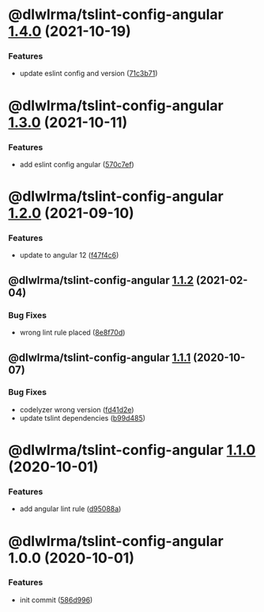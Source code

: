 # @dlwlrma/tslint-config-angular [1.4.0](https://github.com/hanjeahwan/lint-formatter-config/compare/@dlwlrma/tslint-config-angular@1.3.0...@dlwlrma/tslint-config-angular@1.4.0) (2021-10-19)


### Features

* update eslint config and version ([71c3b71](https://github.com/hanjeahwan/lint-formatter-config/commit/71c3b711da21ce90bff2dcdb528c310ac1a40dc3))

# @dlwlrma/tslint-config-angular [1.3.0](https://github.com/hanjeahwan/lint-formatter-config/compare/@dlwlrma/tslint-config-angular@1.2.0...@dlwlrma/tslint-config-angular@1.3.0) (2021-10-11)


### Features

* add eslint config angular ([570c7ef](https://github.com/hanjeahwan/lint-formatter-config/commit/570c7ef20c9dd8ab10a0b479a9129048c20c42f3))

# @dlwlrma/tslint-config-angular [1.2.0](https://github.com/hanjeahwan/lint-formatter-config/compare/@dlwlrma/tslint-config-angular@1.1.2...@dlwlrma/tslint-config-angular@1.2.0) (2021-09-10)


### Features

* update to angular 12 ([f47f4c6](https://github.com/hanjeahwan/lint-formatter-config/commit/f47f4c6dfdfb74f1d0a97811025f13a57356cd4a))

## @dlwlrma/tslint-config-angular [1.1.2](https://github.com/hanjeahwan/lint-formatter-config/compare/@dlwlrma/tslint-config-angular@1.1.1...@dlwlrma/tslint-config-angular@1.1.2) (2021-02-04)


### Bug Fixes

* wrong lint rule placed ([8e8f70d](https://github.com/hanjeahwan/lint-formatter-config/commit/8e8f70d0f0c932e0db73f24f9a302be40d0125c4))

## @dlwlrma/tslint-config-angular [1.1.1](https://github.com/hanjeahwan/lint-formatter-config/compare/@dlwlrma/tslint-config-angular@1.1.0...@dlwlrma/tslint-config-angular@1.1.1) (2020-10-07)


### Bug Fixes

* codelyzer wrong version ([fd41d2e](https://github.com/hanjeahwan/lint-formatter-config/commit/fd41d2eb649b600fb9711c427e34f792890e2ec8))
* update tslint dependencies ([b99d485](https://github.com/hanjeahwan/lint-formatter-config/commit/b99d4850f1a434a88ebd1d4cc1eb0030dfda90e5))

# @dlwlrma/tslint-config-angular [1.1.0](https://github.com/hanjeahwan/lint-formatter-config/compare/@dlwlrma/tslint-config-angular@1.0.0...@dlwlrma/tslint-config-angular@1.1.0) (2020-10-01)


### Features

* add angular lint rule ([d95088a](https://github.com/hanjeahwan/lint-formatter-config/commit/d95088aeeb009dbbc951bd547ae3ede5f908167e))

# @dlwlrma/tslint-config-angular 1.0.0 (2020-10-01)


### Features

* init commit ([586d996](https://github.com/hanjeahwan/lint-formatter-config/commit/586d9969ea78bea1ecfbc3d39564c0d16448444d))
